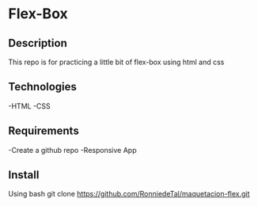 # Flex-Box
## Description
This repo is for practicing a little bit of flex-box using html and css

## Technologies
-HTML
-CSS

## Requirements
-Create a github repo
-Responsive App

## Install
Using bash
git clone https://github.com/RonniedeTal/maquetacion-flex.git

